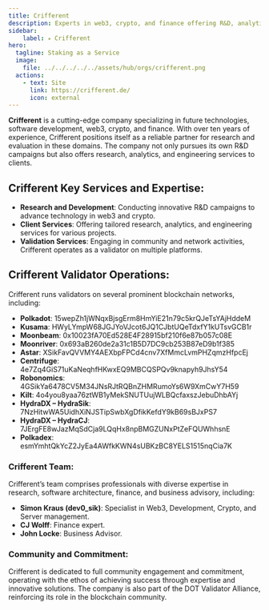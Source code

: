 ```yaml
---
title: Crifferent
description: Experts in web3, crypto, and finance offering R&D, analytics, and engineering services. Trusted Polkadot validators.
sidebar:
    label: ⭒ Crifferent
hero:
  tagline: Staking as a Service
  image: 
    file: ../../../../../assets/hub/orgs/crifferent.png
  actions:
    - text: Site
      link: https://crifferent.de/
      icon: external
---
```


**Crifferent** is a cutting-edge company specializing in future technologies, software development, web3, crypto, and finance. With over ten years of experience, Crifferent positions itself as a reliable partner for research and evaluation in these domains. The company not only pursues its own R&amp;D campaigns but also offers research, analytics, and engineering services to clients.

## Crifferent Key Services and Expertise:
- **Research and Development**: Conducting innovative R&amp;D campaigns to advance technology in web3 and crypto.
- **Client Services**: Offering tailored research, analytics, and engineering services for various projects.
- **Validation Services**: Engaging in community and network activities, Crifferent operates as a validator on multiple platforms.

## Crifferent Validator Operations:
Crifferent runs validators on several prominent blockchain networks, including:
- **Polkadot**: 15wepZh1jWNqxBjsgErm8HmYiE21n79c5krQJeTsYAjHddeM
- **Kusama**: HWyLYmpW68JGJYoVJcot6JQ1CJbtUQeTdxfY1kUTsvGCB1r
- **Moonbeam**: 0x10023fA70Ed528E4F28915bf210f6e87b057c08E
- **Moonriver**: 0x693aB260de2a31c1B5D7DC9cb253B87eD9b1f385
- **Astar**: XSikFavQVVMY4AEXbpFPCd4cnv7XfMmcLvmPHZqmzHfpcEj
- **Centrifuge**: 4e7Zq4GiS71uKaNeqhfHKwxEQ9MBCQSPQv9knapyh9JhsY54
- **Robonomics**: 4GSikYa6478CV5M34JNsRJtRQBnZHMRumoYs6W9XmCwY7H59
- **Kilt**: 4o4you8yaa76ztWB1yMekSNUTUujWLBQcfaxszJebuDhbAYj
- **HydraDX – HydraSik**: 7NzHitwWA5UidhXiNJSTipSwbXgDfikKefdY9kB69sBJxPS7
- **HydraDX – HydraCJ**: 7JErgFE8wJazMqSdCja9LQqHx8npBMGZUNxPtZeFQUWhhsnE
- **Polkadex**: esmYmhtQkYcZ2JyEa4AWfkKWN4sUBKzBC8YELS1515nqCia7K

### Crifferent Team:
Crifferent’s team comprises professionals with diverse expertise in research, software architecture, finance, and business advisory, including:
- **Simon Kraus (dev0\_sik)**: Specialist in Web3, Development, Crypto, and Server management.
- **CJ Wolff**: Finance expert.
- **John Locke**: Business Advisor.

### Community and Commitment:
Crifferent is dedicated to full community engagement and commitment, operating with the ethos of achieving success through expertise and innovative solutions. The company is also part of the DOT Validator Alliance, reinforcing its role in the blockchain community.
